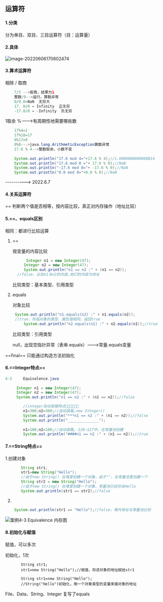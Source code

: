 ## 运算符

#### 1.分类

分为单目、双目、三目运算符（目：运算量）

#### 2.具体

![image-20220606170602474](https://user-images.githubusercontent.com/107198282/181001808-4aeaf5bd-7d4a-412f-ac73-48690f6ee83d.png)

#### 3.算术运算符

相除    /      取商

~~~java
	7/5 -->取商，结果为1
	整数/0-->运行，算数异常
	0/0.0=NaN  无穷大
	17. 0/0 = Infinity  正无穷
	-17.0/0 = -Infinity  负无穷
~~~

1取余    %--->有周期性地需要哪些数

~~~java
	17%4=1
	17%18=17
    0%17=0
    0%0--->java.lang.ArithmeticException算数异常
    17.6 % 4-->整数取余，小数不变
        
    System.out.println("17.6 mod 4="+17.6 % 4);//1.6000000000000014
	System.out.println("17.6 mod 0 ="+ 17.6 % 0);//NaN
	System.out.println("-17.6 mod 0="+ -17.6 % 0);//NaN
	System.out.println("0.0 mod 0="+0.0 % 0);//NaN
~~~

---------->            2022.6.7

#### 4.关系运算符

==    判断两个值是否相等，按内容比较，真正对内存操作（地址比较）

#### 5.==、equals区别

相同：都进行比较运算

1. ==    

   按变量的内容比较

   ~~~java
     	 Integer n1 = new Integer(47);
        Integer n2 = new Integer(47);
        System.out.println("n1 == n2 :" + (n1 == n2));
   	 //false，比较n1与n2的内容,他们的内容为地址
   ~~~

   比较类型：基本类型、引用类型

2. equals  

   对象比较

   ~~~java
   	System.out.println("n1.equals(n2) :" + n1.equals(n2));
   	//true，所指对象的类型、属性值相同，返回true
        System.out.println("n2.equals(n1) :" + n2.equals(n1));//true
   ~~~

   比较类型：引用类型

   null，出现空指针异常（表单.equals）--->常量.equals变量

==final== 只能通过构造方法初始化

#### 6.==Integer特点==

~~~java
4-3     Equivalence.java
    
     Integer n1 = new Integer(47);
     Integer n2 = new Integer(47);
     System.out.println("n1 == n2 :" + (n1 == n2));//false
~~~

~~~java
		//integer自动装箱特点👀👀👀👀👀👀
		n1=300;n2=300;//自动装箱,new Integer()
	    System.out.println("***n1 == n2 :" + (n1 == n2));//false
	  	System.out.println("______________");
	 
	    n1=100;n2=100;//自动装箱,-128~127中，在常量池创建
	    System.out.println("####n1 == n2 :" + (n1 == n2));//true
~~~

#### 7.==String特点==

1.创建对象

~~~java
	   String str1;
	   str1=new String("Hello");
	   //由于new String() 在堆里创建一个对象，由于""，在常量池里创建一个
	   String str2 = new String("Hello");
	   //由于new String() 在堆里创建一个对象，常量池已经存在Hello
	   System.out.println(str1 == str2);//false
~~~

2.

~~~java
	System.out.println(str1 == "Hello");//false，堆内地址与常量池比较
~~~

![案例4-3 Equivalence 内存图](https://user-images.githubusercontent.com/107198282/181001938-47b5dcaa-9046-46de-a9bb-1f1f0e8dc32e.JPG)


#### 8.初始化与赋值

赋值，可以多次

初始化，1次

~~~
	   String str1;
	   str1=new String("Hello");//赋值，将该对象的地址赋给str1
	   
	   String str1=new String("Hello");
	   //String("Hello")初始化，用一个对象类型的变量来接对象的地址
~~~

File、Data、String、Integer   复写了equals
